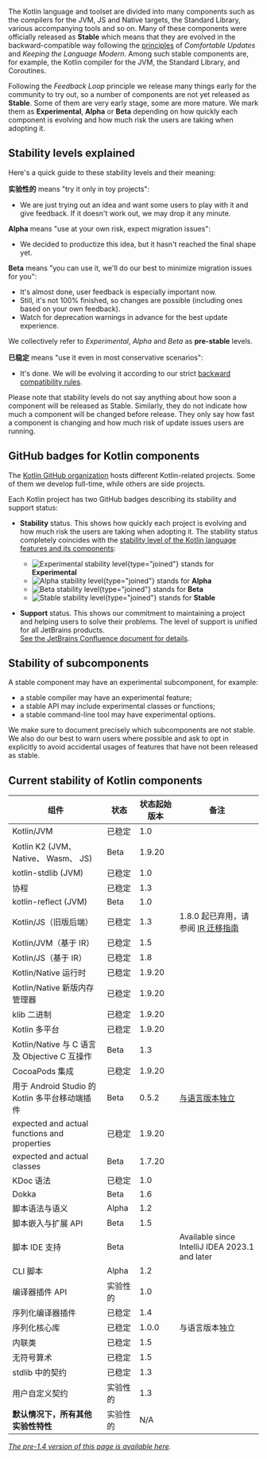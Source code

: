 [//]: # (title: Kotlin 各组件的稳定性)

The Kotlin language and toolset are divided into many components such as the compilers for the JVM, JS and Native targets, the Standard Library, various accompanying tools and so on.
Many of these components were officially released as **Stable** which means that they are evolved in the backward-compatible way following the [principles](kotlin-evolution.md) of _Comfortable Updates_ and _Keeping the Language Modern_.
Among such stable components are, for example, the Kotlin compiler for the JVM, the Standard Library, and Coroutines.

Following the _Feedback Loop_ principle we release many things early for the community to try out, so a number of components are not yet released as **Stable**.
Some of them are very early stage, some are more mature. We mark them as **Experimental**, **Alpha** or **Beta** depending on how quickly each component is evolving and how much risk the users are taking when adopting it. 

## Stability levels explained

Here's a quick guide to these stability levels and their meaning:

**实验性的** means "try it only in toy projects":
  * We are just trying out an idea and want some users to play with it and give feedback. If it doesn't work out, we may drop it any minute.

**Alpha** means "use at your own risk, expect migration issues": 
  * We decided to productize this idea, but it hasn't reached the final shape yet.

**Beta** means "you can use it, we'll do our best to minimize migration issues for you": 
  * It's almost done, user feedback is especially important now.
  * Still, it's not 100% finished, so changes are possible (including ones based on your own feedback).
  * Watch for deprecation warnings in advance for the best update experience.

We collectively refer to _Experimental_, _Alpha_ and _Beta_ as **pre-stable** levels.

<a name="stable"></a>
**已稳定** means "use it even in most conservative scenarios":
  * It's done. We will be evolving it according to our strict [backward compatibility rules](https://kotlinfoundation.org/language-committee-guidelines/).

Please note that stability levels do not say anything about how soon a component will be released as Stable. Similarly, they do not indicate how much a component will be changed before release. They only say how fast a component is changing and how much risk of update issues users are running.

## GitHub badges for Kotlin components

The [Kotlin GitHub organization](https://github.com/Kotlin) hosts different Kotlin-related projects.
Some of them we develop full-time, while others are side projects.

Each Kotlin project has two GitHub badges describing its stability and support status:

* **Stability** status. This shows how quickly each project is evolving and how much risk the users are taking when adopting it.
  The stability status completely coincides with the [stability level of the Kotlin language features and its components](#stability-levels-explained):
    * ![Experimental stability level](https://kotl.in/badges/experimental.svg){type="joined"} stands for **Experimental**
    * ![Alpha stability level](https://kotl.in/badges/alpha.svg){type="joined"} stands for **Alpha**
    * ![Beta stability level](https://kotl.in/badges/beta.svg){type="joined"} stands for **Beta**
    * ![Stable stability level](https://kotl.in/badges/stable.svg){type="joined"} stands for **Stable**

* **Support** status. This shows our commitment to maintaining a project and helping users to solve their problems.
  The level of support is unified for all JetBrains products.  
  [See the JetBrains Confluence document for details](https://confluence.jetbrains.com/display/ALL/JetBrains+on+GitHub).

## Stability of subcomponents

A stable component may have an experimental subcomponent, for example:
* a stable compiler may have an experimental feature;
* a stable API may include experimental classes or functions;
* a stable command-line tool may have experimental options.

We make sure to document precisely which subcomponents are not stable. We also do our best to warn users where possible and ask to opt in explicitly to avoid accidental usages of features that have not been released as stable.

## Current stability of Kotlin components

| **组件**                                              | **状态**     | **状态起始版本**         | **备注**                                                                          |
|-------------------------------------------------------|--------------|--------------------------|-----------------------------------------------------------------------------------|
| Kotlin/JVM                                            | 已稳定       | 1.0                      |                                                                                   |
| Kotlin K2 (JVM、 Native、 Wasm、 JS)                  | Beta         | 1.9.20                   |                                                                                   |
| kotlin-stdlib (JVM)                                   | 已稳定       | 1.0                      |                                                                                   |
| 协程                                                  | 已稳定       | 1.3                      |                                                                                   |
| kotlin-reflect (JVM)                                  | Beta         | 1.0                      |                                                                                   |
| Kotlin/JS（旧版后端）                                 | 已稳定       | 1.3                      | 1.8.0 起已弃用，请参阅 [IR 迁移指南](js-ir-migration.md)                          |
| Kotlin/JVM（基于 IR）                                 | 已稳定       | 1.5                      |                                                                                   |
| Kotlin/JS（基于 IR）                                  | 已稳定       | 1.8                      |                                                                                   |
| Kotlin/Native 运行时                                  | 已稳定       | 1.9.20                   |                                                                                   |
| Kotlin/Native 新版内存管理器                          | 已稳定       | 1.9.20                   |                                                                                   |
| klib 二进制                                           | 已稳定       | 1.9.20                   |                                                                                   |
| Kotlin 多平台                                         | 已稳定       | 1.9.20                   |                                                                                   |
| Kotlin/Native 与 C 语言及 Objective C 互操作          | Beta         | 1.3                      |                                                                                   |
| CocoaPods 集成                                        | 已稳定       | 1.9.20                   |                                                                                   |
| 用于 Android Studio 的 Kotlin 多平台移动端插件        | Beta         | 0.5.2                    | [与语言版本独立](multiplatform-mobile-plugin-releases.md)                         |
| expected and actual functions and properties          | 已稳定       | 1.9.20                   |                                                                            |
| expected and actual classes                           | Beta         | 1.7.20                   |                                                                            |
| KDoc 语法                                             | 已稳定       | 1.0                      |                                                                                   |
| Dokka                                                 | Beta         | 1.6                      |                                                                                   |
| 脚本语法与语义                                        | Alpha        | 1.2                      |                                                                                   |
| 脚本嵌入与扩展 API                                    | Beta         | 1.5                      |                                                                                   |
| 脚本 IDE 支持                                         | Beta         |                          | Available since IntelliJ IDEA 2023.1 and later                                    |
| CLI 脚本                                              | Alpha        | 1.2                      |                                                                                   |
| 编译器插件 API                                        | 实验性的     | 1.0                      |                                                                                   |
| 序列化编译器插件                                      | 已稳定       | 1.4                      |                                                                                   |
| 序列化核心库                                          | 已稳定       | 1.0.0                    | 与语言版本独立                                                                    |
| 内联类                                                | 已稳定       | 1.5                      |                                                                                   |
| 无符号算术                                            | 已稳定       | 1.5                      |                                                                                   |
| stdlib 中的契约                                       | 已稳定       | 1.3                      |                                                                                   |
| 用户自定义契约                                        | 实验性的     | 1.3                      |                                                                                   |
| **默认情况下，所有其他实验性特性**                    | 实验性的     | N/A                      |                                                                                   |

*[The pre-1.4 version of this page is available here](components-stability-pre-1.4.md).*
